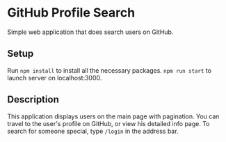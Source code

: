 # GitHub Profile Search
Simple web application that does search users on GitHub.

## Setup
Run `npm install` to install all the necessary packages.
`npm run start` to launch server on localhost:3000.

## Description
This application displays users on the main page with pagination.
You can travel to the user's profile on GitHub, or view his detailed info page.
To search for someone special, type `/login` in the address bar.
